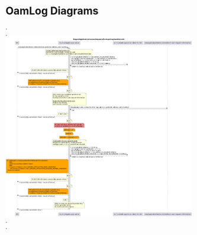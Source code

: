 # OamLog Diagrams
.  
.  
![RegardApplicationCausesSequenceForInquiringOamRecords](./is001_RegardApplicationCausesSequenceForInquiringOamRecords.png)  
.  
.  
